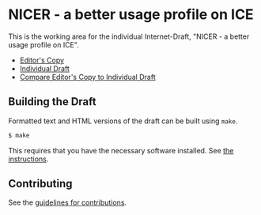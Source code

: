 # NICER - a better usage profile on ICE

This is the working area for the individual Internet-Draft, "NICER - a better usage profile on ICE".

* [Editor's Copy](https://alvestrand.github.io/nicer-spec/#go.draft-oreland-dispatch-ice-nicer.html)
* [Individual Draft](https://datatracker.ietf.org/doc/html/draft-oreland-dispatch-ice-nicer)
* [Compare Editor's Copy to Individual Draft](https://alvestrand.github.io/nicer-spec/#go.draft-oreland-dispatch-ice-nicer.diff)

## Building the Draft

Formatted text and HTML versions of the draft can be built using `make`.

```sh
$ make
```

This requires that you have the necessary software installed.  See
[the instructions](https://github.com/martinthomson/i-d-template/blob/main/doc/SETUP.md).


## Contributing

See the
[guidelines for contributions](https://github.com/alvestrand/nicer-spec/blob/main/CONTRIBUTING.md).
